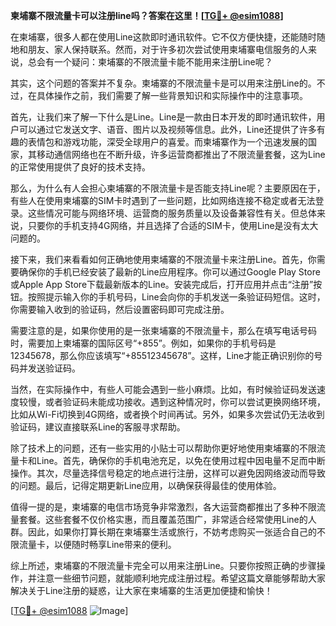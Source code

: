 **柬埔寨不限流量卡可以注册line吗？答案在这里！[[TG💪+ @esim1088](https://t.me/s/esim1088)]**

在柬埔寨，很多人都在使用Line这款即时通讯软件。它不仅方便快捷，还能随时随地和朋友、家人保持联系。然而，对于许多初次尝试使用柬埔寨电信服务的人来说，总会有一个疑问：柬埔寨的不限流量卡能不能用来注册Line呢？

其实，这个问题的答案并不复杂。柬埔寨的不限流量卡是可以用来注册Line的。不过，在具体操作之前，我们需要了解一些背景知识和实际操作中的注意事项。

首先，让我们来了解一下什么是Line。Line是一款由日本开发的即时通讯软件，用户可以通过它发送文字、语音、图片以及视频等信息。此外，Line还提供了许多有趣的表情包和游戏功能，深受全球用户的喜爱。而柬埔寨作为一个迅速发展的国家，其移动通信网络也在不断升级，许多运营商都推出了不限流量套餐，这为Line的正常使用提供了良好的技术支持。

那么，为什么有人会担心柬埔寨的不限流量卡是否能支持Line呢？主要原因在于，有些人在使用柬埔寨的SIM卡时遇到了一些问题，比如网络连接不稳定或者无法登录。这些情况可能与网络环境、运营商的服务质量以及设备兼容性有关。但总体来说，只要你的手机支持4G网络，并且选择了合适的SIM卡，使用Line是没有太大问题的。

接下来，我们来看看如何正确地使用柬埔寨的不限流量卡来注册Line。首先，你需要确保你的手机已经安装了最新的Line应用程序。你可以通过Google Play Store或Apple App Store下载最新版本的Line。安装完成后，打开应用并点击“注册”按钮。按照提示输入你的手机号码，Line会向你的手机发送一条验证码短信。这时，你需要输入收到的验证码，然后设置密码即可完成注册。

需要注意的是，如果你使用的是一张柬埔寨的不限流量卡，那么在填写电话号码时，需要加上柬埔寨的国际区号“+855”。例如，如果你的手机号码是12345678，那么你应该填写“+85512345678”。这样，Line才能正确识别你的号码并发送验证码。

当然，在实际操作中，有些人可能会遇到一些小麻烦。比如，有时候验证码发送速度较慢，或者验证码未能成功接收。遇到这种情况时，你可以尝试更换网络环境，比如从Wi-Fi切换到4G网络，或者换个时间再试。另外，如果多次尝试仍无法收到验证码，建议直接联系Line的客服寻求帮助。

除了技术上的问题，还有一些实用的小贴士可以帮助你更好地使用柬埔寨的不限流量卡和Line。首先，确保你的手机电池充足，以免在使用过程中因电量不足而中断操作。其次，尽量选择信号稳定的地点进行注册，这样可以避免因网络波动而导致的问题。最后，记得定期更新Line应用，以确保获得最佳的使用体验。

值得一提的是，柬埔寨的电信市场竞争非常激烈，各大运营商都推出了多种不限流量套餐。这些套餐不仅价格实惠，而且覆盖范围广，非常适合经常使用Line的人群。因此，如果你打算长期在柬埔寨生活或旅行，不妨考虑购买一张适合自己的不限流量卡，以便随时畅享Line带来的便利。

综上所述，柬埔寨的不限流量卡完全可以用来注册Line。只要你按照正确的步骤操作，并注意一些细节问题，就能顺利地完成注册过程。希望这篇文章能够帮助大家解决关于Line注册的疑惑，让大家在柬埔寨的生活更加便捷和愉快！

[[TG💪+ @esim1088](https://t.me/s/esim1088) ![Image](https://i.postimg.cc/4NQfJmqS/Snipaste-2025-05-13-00-14-12.png)]